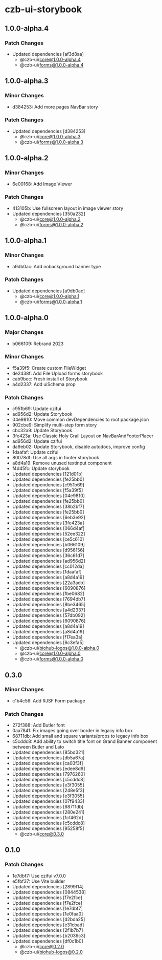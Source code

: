 # czb-ui-storybook

## 1.0.0-alpha.4

### Patch Changes

- Updated dependencies [af3d8aa]
  - @czb-ui/core@1.0.0-alpha.4
  - @czb-ui/forms@1.0.0-alpha.4

## 1.0.0-alpha.3

### Minor Changes

- d384253: Add more pages NavBar story

### Patch Changes

- Updated dependencies [d384253]
  - @czb-ui/core@1.0.0-alpha.3
  - @czb-ui/forms@1.0.0-alpha.3

## 1.0.0-alpha.2

### Minor Changes

- 6e00168: Add Image Viewer

### Patch Changes

- 413105b: Use fullscreen layout in image viewer story
- Updated dependencies [350a232]
  - @czb-ui/core@1.0.0-alpha.2
  - @czb-ui/forms@1.0.0-alpha.2

## 1.0.0-alpha.1

### Minor Changes

- a9db0ac: Add nobackground banner type

### Patch Changes

- Updated dependencies [a9db0ac]
  - @czb-ui/core@1.0.0-alpha.1
  - @czb-ui/forms@1.0.0-alpha.1

## 1.0.0-alpha.0

### Major Changes

- b066109: Rebrand 2023

### Minor Changes

- f5a39f5: Create custom FileWidget
- de2438f: Add File Upload forms storybook
- cab9bec: Fresh install of Storybook
- a4d2337: Add uiSchema prop

### Patch Changes

- c951b69: Update czifui
- ad956d2: Update Storybook
- 04e9810: Move common devDependencies to root package.json
- 902cbe9: Simplify multi-step form story
- cbc32a9: Update Storybook
- 3fe423a: Use Classic Holy Grail Layout on NavBarAndFooterPlacer
- ad956d2: Update czifui
- da9eb02: Update Storybook, disable autodocs, improve config
- 1daafaf: Update czifui
- 80078df: Use all args in footer storybook
- a8d4a19: Remove unused textinput component
- f4d45fc: Update storybook
- Updated dependencies [121d01b]
- Updated dependencies [fe25bb0]
- Updated dependencies [c951b69]
- Updated dependencies [f5a39f5]
- Updated dependencies [04e9810]
- Updated dependencies [fe25bb0]
- Updated dependencies [38b2bf7]
- Updated dependencies [fe25bb0]
- Updated dependencies [6eb3e92]
- Updated dependencies [3fe423a]
- Updated dependencies [066d4af]
- Updated dependencies [52ee322]
- Updated dependencies [ce5c610]
- Updated dependencies [b066109]
- Updated dependencies [d956156]
- Updated dependencies [36c61d7]
- Updated dependencies [ad956d2]
- Updated dependencies [cc012da]
- Updated dependencies [1daafaf]
- Updated dependencies [a8d4a19]
- Updated dependencies [22a3acb]
- Updated dependencies [6090876]
- Updated dependencies [fbe0682]
- Updated dependencies [7694db7]
- Updated dependencies [8be3465]
- Updated dependencies [a4d2337]
- Updated dependencies [57db092]
- Updated dependencies [6090876]
- Updated dependencies [a8d4a19]
- Updated dependencies [a8d4a19]
- Updated dependencies [f17ea3a]
- Updated dependencies [6c3efa5]
  - @czb-ui/biohub-logos@1.0.0-alpha.0
  - @czb-ui/core@1.0.0-alpha.0
  - @czb-ui/forms@1.0.0-alpha.0

## 0.3.0

### Minor Changes

- c1b4c56: Add RJSF Form package

### Patch Changes

- 272f388: Add Butler font
- 0aa7841: Fix images going over border in legacy info box
- 68711db: Add small and square variants/props to legacy info box
- c5cddc8: Add ability to switch title font on Grand Banner component between Butler and Lato
- Updated dependencies [85bd321]
- Updated dependencies [db5a67a]
- Updated dependencies [ca03f3f]
- Updated dependencies [edee8d9]
- Updated dependencies [7976260]
- Updated dependencies [c5cddc8]
- Updated dependencies [e3f3055]
- Updated dependencies [248e5f3]
- Updated dependencies [e3f3055]
- Updated dependencies [07f9433]
- Updated dependencies [68711db]
- Updated dependencies [280e241]
- Updated dependencies [1cf462d]
- Updated dependencies [c5cddc8]
- Updated dependencies [95258f5]
  - @czb-ui/core@0.3.0

## 0.1.0

### Patch Changes

- 1e7dbf7: Use czifui v7.0.0
- e5fbf37: Use Vite builder
- Updated dependencies [2899f14]
- Updated dependencies [0844538]
- Updated dependencies [f7e2fce]
- Updated dependencies [f7e2fce]
- Updated dependencies [1e7dbf7]
- Updated dependencies [1e0faa0]
- Updated dependencies [d2bda25]
- Updated dependencies [e31cbad]
- Updated dependencies [2f1b7b7]
- Updated dependencies [b2039c3]
- Updated dependencies [df0c1b0]
  - @czb-ui/core@0.2.0
  - @czb-ui/biohub-logos@0.2.0

